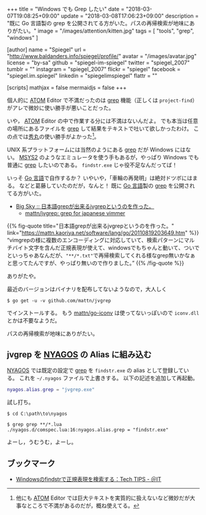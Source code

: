 +++
title = "Windows でも Grep したい"
date = "2018-03-07T19:08:25+09:00"
update = "2018-03-08T17:06:23+09:00"
description = "既に Go 言語製の grep を公開されてる方がいた。パスの再帰検索が地味にありがたい。"
image = "/images/attention/kitten.jpg"
tags        = [ "tools", "grep", "windows" ]

[author]
  name      = "Spiegel"
  url       = "http://www.baldanders.info/spiegel/profile/"
  avatar    = "/images/avatar.jpg"
  license   = "by-sa"
  github    = "spiegel-im-spiegel"
  twitter   = "spiegel_2007"
  tumblr    = ""
  instagram = "spiegel_2007"
  flickr    = "spiegel"
  facebook  = "spiegel.im.spiegel"
  linkedin  = "spiegelimspiegel"
  flattr    = ""

[scripts]
  mathjax = false
  mermaidjs = false
+++

個人的に [ATOM] Editor で不満だったのは [grep] 機能（正しくは `project-find`）がアレで微妙に使い勝手が悪いことだった。

いや， [ATOM] Editor の中で作業する分には不満はないんだよ。
でも本当は任意の場所にあるファイルを [grep] して結果をテキストで吐いて欲しかったわけ。
この点では[秀丸]の使い勝手がよかった[^hm1]。

[^hm1]: 他にも [ATOM] Editor では巨大テキストを実質的に扱えないなど微妙だが大事なところで不満があるのだが，概ね使えてる。

UNIX 系プラットフォームには当然のようにある [grep] だが Windows にはない。
[MSYS2] のようなエミュレータを使う手もあるが，やっぱり Windows でも普通に [grep] したいのである。
`findstr.exe` じゃ役不足なんだってば！

いっそ [Go 言語]で自作するか？ いやいや，「車輪の再発明」は絶対ドツボにはまる。
などと葛藤していたのだが，なんと！ 既に [Go 言語]製の [grep] を公開されてる方がいた。

- [Big Sky :: 日本語grepが出来るjvgrepというのを作った。](https://mattn.kaoriya.net/software/lang/go/20110819203649.htm)
    - [mattn/jvgrep: grep for japanese vimmer](https://github.com/mattn/jvgrep)

{{% fig-quote title="日本語grepが出来るjvgrepというのを作った。" link="https://mattn.kaoriya.net/software/lang/go/20110819203649.htm" %}}
“vimgrepの様に複数のエンコーディングに対応していて、検索パターンにマルチバイト文字を含んだ正規表現が使えて、windowsでもちゃんと動いて、ついでといっちゃあなんだが、`"**/*.txt"`で再帰検索してくれる様なgrep無いかなぁと思ってたんですが、やっぱり無いので作りました。”
{{% /fig-quote %}}

ありがたや。

最近のバージョンはバイナリを配布してないようなので，大人しく

```text
$ go get -u -v github.com/mattn/jvgrep
```

でインストールする。
もう [mattn/go-iconv] は使ってないっぽいので `iconv.dll` とかは不要なようだ。

パスの再帰検索が地味にありがたい。

## jvgrep を [NYAGOS] の Alias に組み込む

[NYAGOS] では既定の設定で [grep] を `findstr.exe` の alias として登録している。
これを `~/.nyagos` ファイルで上書きする。
以下の記述を追加して再起動。

```Lua
nyagos.alias.grep = "jvgrep.exe"
```

試し打ち。

```text
$ cd C:\path\to\nyagos

$ grep grep **/*.lua
./nyagos.d/comspec.lua:16:nyagos.alias.grep = "findstr.exe"
```

よーし，うむうむ，よーし。

## ブックマーク

- [Windowsのfindstrで正規表現を検索する：Tech TIPS - ＠IT](http://www.atmarkit.co.jp/ait/articles/0412/18/news018.html)

[grep]: https://linuxjm.osdn.jp/html/GNU_grep/man1/grep.1.html "Man page of GREP"
[ATOM]: https://atom.io/ "Atom"
[秀丸]: http://hide.maruo.co.jp/software/hidemaru.html "秀まるおのホームページ(サイトー企画)－秀丸エディタ"
[MSYS2]: http://msys2.github.io/ "MSYS2 installer"
[Go 言語]: https://golang.org/ "The Go Programming Language"
[mattn/go-iconv]: https://github.com/mattn/go-iconv "mattn/go-iconv: iconv binding for golang"
[`jvgrep`]: https://github.com/mattn/jvgrep "mattn/jvgrep: grep for japanese vimmer"
[NYAGOS]: https://github.com/zetamatta/nyagos/ "zetamatta/nyagos: NYAGOS - The hybrid UNIXLike Commandline Shell for Windows"
